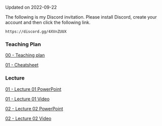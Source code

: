 Updated on 2022-09-22

The following is my Discord invitation.   Please install Discord, create your account and then click the following link.

```
https://discord.gg/4XVnZUUX
```



### Teaching Plan

[00 - Teaching plan](https://drive.google.com/file/d/1bq2cXKbu7wsHsC0r4OQPqJQoOEoNLRQy/view?usp=sharing)

[01 - Cheatsheet](https://ctihe-my.sharepoint.com/:b:/g/personal/garrickho_tutor_hkct_edu_hk/EcBa1PlvHdRJomftVNPElzMBAf3dKBTNx9fbGeyyugdSvw?e=b9WZ5B)

### Lecture

[01 - Lecture 01 PowerPoint](https://drive.google.com/file/d/1Gjsh-iNIw60TpucfYENnqOkeXxQWSBAg/view?usp=sharing)

[01 - Lecture 01 Video](https://ctihe-my.sharepoint.com/:v:/g/personal/garrickho_tutor_hkct_edu_hk/EWdq9sqmZAFOgc-cG4oWrN8BzbTWCJLicXNTcGaALpLLrA?e=fqzu3D)

[02 - Lecture 02 PowerPoint](https://drive.google.com/file/d/1UPpAxdxJXISfXQ3ryta7aC9H8cXUS0aZ/view?usp=sharing)

[02 - Lecture 02 Video](https://ctihe-my.sharepoint.com/:v:/g/personal/garrickho_tutor_hkct_edu_hk/EduAyDlYUI1HlOxpXnBChDwB1yjqCTzfZhtAdjIlgOUPUQ?e=NChNVc)

